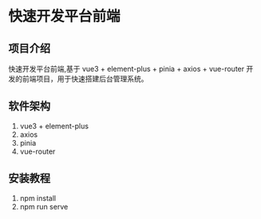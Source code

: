 # 快速开发平台前端

## 项目介绍
快速开发平台前端,基于 vue3 + element-plus + pinia + axios + vue-router 开发的前端项目，用于快速搭建后台管理系统。


## 软件架构
1. vue3 + element-plus
2. axios
3. pinia
4. vue-router



## 安装教程
1. npm install
2. npm run serve

